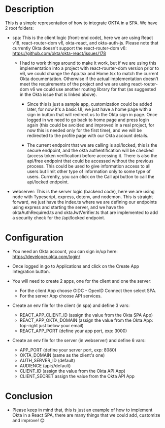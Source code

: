 # Description

This is a simple representation of how to integrate OKTA in a SPA.
We have 2 root folders:

- spa: This is the client logic (front-end code), here we are using React v18, react-router-dom v6, okta-react, and okta-auth-js.
  Please note that currently Okta doesn't support the react-router-dom v6: https://github.com/okta/okta-react/issues/178 
    - I had to work things around to make it work, but if we are using this implementation into a project with react-rourter-dom version prior to v6, we could change the App.tsx and Home.tsx to match the current Okta documentation. 
    Otherwise if the actual implementation doesn't meet the requirements of the project and we are using react-router-dom v6 we could use another routing library for that (as suggested in the Okta issue that is linked above).

      - Since this is just a sample app, customization could be added later, for now it's a basic UI, we just have a home page with a sign in button that will redirect us to the Okta sign in page. Once logged in we need to go back to home page and press login again (this could be avoided and improved in a real project, for now this is needed only for the first time), and we will be redirected to the profile page with our Okta account details.

      - The current endpoint that we are calling is api/locked, this is the secure endpoint, and the okta authentification will be checked (access token verification) before accessing it. There is also the api/free endpoint that could be accessed without the previous process. This could be used to give information access to all users but limit other type of information only to some type of users. 
      Currently, you can click on the Call api button to call the api/locked endpoint.

- webserver: This is the server logic (backend code), here we are using node with Typescript, express, dotenv, and nodemon.
This is straight forward, we just have the index.ts where we are defining our endpoints using express and starting the server, and we have the oktaAuthRequired.ts and oktaJwtVerifier.ts that are implemented to add a security check for the /api/locked endpoint.

# Configuration
- You need an Okta account, you can sign in/up here: https://developer.okta.com/login/
- Once logged in go to Applications and click on the Create App Integration button.
- You will need to create 2 apps, one for the client and one the server:

    - For the client App choose OIDC - OpenID Connect then select SPA.
    - For the server App choose API services.

- Create an env file for the client (in spa) and define 3 vars:
    - REACT_APP_CLIENT_ID (assign the value from the Okta SPA App)
    - REACT_APP_OKTA_DOMAIN (assign the value from the Okta App: top-right just below your email)
    - REACT_APP_PORT (define your app port, exp: 3000)

- Create an env file for the server (in webserver) and define 6 vars:

    - APP_PORT (define your server port, exp: 8080)
    - OKTA_DOMAIN (same as the client's one)
    - AUTH_SERVER_ID (default)
    - AUDIENCE (api://default)
    - CLIENT_ID (assign the value from the Okta API App)
    - CLIENT_SECRET assign the value from the Okta API App
# Conclusion
- Please keep in mind that, this is just an example of how to implement Okta in a React SPA, there are many things that we could add, customize and improve! 😊